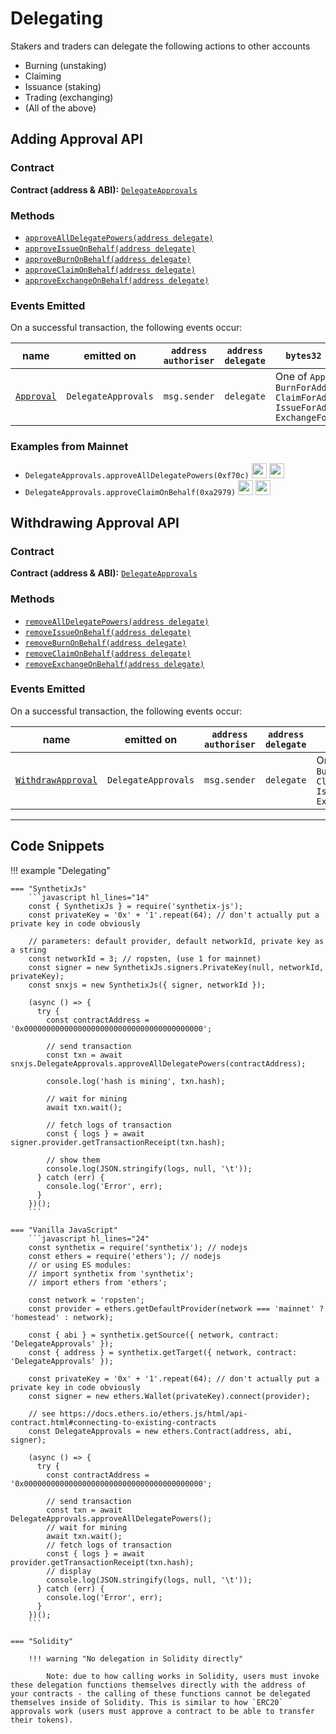 # Delegating

Stakers and traders can delegate the following actions to other accounts

- Burning (unstaking)
- Claiming
- Issuance (staking)
- Trading (exchanging)
- (All of the above)

## Adding Approval API

### Contract

**Contract (address & ABI):** [`DelegateApprovals`](https://contracts.synthetix.io/DelegateApprovals)

### Methods

- [`approveAllDelegatePowers(address delegate)`](/contracts/source/contracts/DelegateApprovals/#approvealldelegatepowers)
- [`approveIssueOnBehalf(address delegate)`](/contracts/source/contracts/DelegateApprovals/#approveissueonbehalf)
- [`approveBurnOnBehalf(address delegate)`](/contracts/source/contracts/DelegateApprovals/#approveburnonbehalf)
- [`approveClaimOnBehalf(address delegate)`](/contracts/source/contracts/DelegateApprovals/#approveclaimonbehalf)
- [`approveExchangeOnBehalf(address delegate)`](/contracts/source/contracts/DelegateApprovals/#approveexchangeonbehalf)

### Events Emitted

On a successful transaction, the following events occur:

| name                                                                 | emitted on          | `address authoriser` | `address delegate` | `bytes32 action`                                                                          |
| -------------------------------------------------------------------- | ------------------- | -------------------- | ------------------ | ----------------------------------------------------------------------------------------- |
| [`Approval`](/contracts/source/contracts/DelegateApprovals#approval) | `DelegateApprovals` | `msg.sender`         | `delegate`         | One of `ApproveAll, BurnForAddress, ClaimForAddress, IssueForAddress, ExchangeForAddress` |

### Examples from Mainnet

- `DelegateApprovals.approveAllDelegatePowers(0xf70c)` <a target=_blank href="https://dashboard.tenderly.co/tx/main/0xb2ab6174ad66e36d1b7809ad511ece7972254bc2b18d6a8f166664c317e80ce6/logs"><img src="https://tenderly.co/icons/icon-48x48.png" width=24 /></a> <a target=_blank href="https://etherscan.io/tx/0xb2ab6174ad66e36d1b7809ad511ece7972254bc2b18d6a8f166664c317e80ce6#eventlog"><img src="https://etherscan.io/images/favicon2.ico" width=24 /></a>
- `DelegateApprovals.approveClaimOnBehalf(0xa2979)` <a target=_blank href="https://dashboard.tenderly.co/tx/main/0x03d059b35adace6a26f67f2e6427b7cdcd7de674afdc63eed700670902b3a90e/logs"><img src="https://tenderly.co/icons/icon-48x48.png" width=24 /></a> <a target=_blank href="https://etherscan.io/tx/0x03d059b35adace6a26f67f2e6427b7cdcd7de674afdc63eed700670902b3a90e#eventlog"><img src="https://etherscan.io/images/favicon2.ico" width=24 /></a>

## Withdrawing Approval API

### Contract

**Contract (address & ABI):** [`DelegateApprovals`](https://contracts.synthetix.io/DelegateApprovals)

### Methods

- [`removeAllDelegatePowers(address delegate)`](/contracts/source/contracts/DelegateApprovals#removealldelegatepowers)
- [`removeIssueOnBehalf(address delegate)`](/contracts/source/contracts/DelegateApprovals#removeissueonbehalf)
- [`removeBurnOnBehalf(address delegate)`](/contracts/source/contracts/DelegateApprovals#removeburnonbehalf)
- [`removeClaimOnBehalf(address delegate)`](/contracts/source/contracts/DelegateApprovals#removeclaimonbehalf)
- [`removeExchangeOnBehalf(address delegate)`](/contracts/source/contracts/DelegateApprovals#removeexchangeonbehalf)

### Events Emitted

On a successful transaction, the following events occur:

| name                                                                                 | emitted on          | `address authoriser` | `address delegate` | `bytes32 action`                                                                          |
| ------------------------------------------------------------------------------------ | ------------------- | -------------------- | ------------------ | ----------------------------------------------------------------------------------------- |
| [`WithdrawApproval`](/contracts/source/contracts/DelegateApprovals#withdrawapproval) | `DelegateApprovals` | `msg.sender`         | `delegate`         | One of `ApproveAll, BurnForAddress, ClaimForAddress, IssueForAddress, ExchangeForAddress` |

---

## Code Snippets

!!! example "Delegating"

    === "SynthetixJs"
        ```javascript hl_lines="14"
        const { SynthetixJs } = require('synthetix-js');
        const privateKey = '0x' + '1'.repeat(64); // don't actually put a private key in code obviously

        // parameters: default provider, default networkId, private key as a string
        const networkId = 3; // ropsten, (use 1 for mainnet)
        const signer = new SynthetixJs.signers.PrivateKey(null, networkId, privateKey);
        const snxjs = new SynthetixJs({ signer, networkId });

        (async () => {
          try {
            const contractAddress = '0x0000000000000000000000000000000000000000';

            // send transaction
            const txn = await snxjs.DelegateApprovals.approveAllDelegatePowers(contractAddress);

            console.log('hash is mining', txn.hash);

            // wait for mining
            await txn.wait();

            // fetch logs of transaction
            const { logs } = await signer.provider.getTransactionReceipt(txn.hash);

            // show them
            console.log(JSON.stringify(logs, null, '\t'));
          } catch (err) {
            console.log('Error', err);
          }
        })();
        ```

    === "Vanilla JavaScript"
        ```javascript hl_lines="24"
        const synthetix = require('synthetix'); // nodejs
        const ethers = require('ethers'); // nodejs
        // or using ES modules:
        // import synthetix from 'synthetix';
        // import ethers from 'ethers';

        const network = 'ropsten';
        const provider = ethers.getDefaultProvider(network === 'mainnet' ? 'homestead' : network);

        const { abi } = synthetix.getSource({ network, contract: 'DelegateApprovals' });
        const { address } = synthetix.getTarget({ network, contract: 'DelegateApprovals' });

        const privateKey = '0x' + '1'.repeat(64); // don't actually put a private key in code obviously
        const signer = new ethers.Wallet(privateKey).connect(provider);

        // see https://docs.ethers.io/ethers.js/html/api-contract.html#connecting-to-existing-contracts
        const DelegateApprovals = new ethers.Contract(address, abi, signer);

        (async () => {
          try {
            const contractAddress = '0x0000000000000000000000000000000000000000';

            // send transaction
            const txn = await DelegateApprovals.approveAllDelegatePowers();
            // wait for mining
            await txn.wait();
            // fetch logs of transaction
            const { logs } = await provider.getTransactionReceipt(txn.hash);
            // display
            console.log(JSON.stringify(logs, null, '\t'));
          } catch (err) {
            console.log('Error', err);
          }
        })();
        ```

    === "Solidity"

        !!! warning "No delegation in Solidity directly"

            Note: due to how calling works in Solidity, users must invoke these delegation functions themselves directly with the address of your contracts - the calling of these functions cannot be delegated themselves inside of Solidity. This is similar to how `ERC20` approvals work (users must approve a contract to be able to transfer their tokens).
